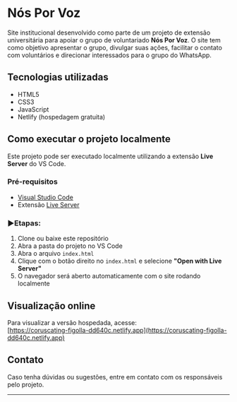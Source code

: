 # Nós Por Voz

Site institucional desenvolvido como parte de um projeto de extensão universitária para apoiar o grupo de voluntariado **Nós Por Voz**. O site tem como objetivo apresentar o grupo, divulgar suas ações, facilitar o contato com voluntários e direcionar interessados para o grupo do WhatsApp.

## Tecnologias utilizadas

- HTML5
- CSS3
- JavaScript
- Netlify (hospedagem gratuita)

## Como executar o projeto localmente

Este projeto pode ser executado localmente utilizando a extensão **Live Server** do VS Code.

### Pré-requisitos

- [Visual Studio Code](https://code.visualstudio.com/)
- Extensão [Live Server](https://marketplace.visualstudio.com/items?itemName=ritwickdey.LiveServer)

### ▶Etapas:

1. Clone ou baixe este repositório
2. Abra a pasta do projeto no VS Code
3. Abra o arquivo `index.html`
4. Clique com o botão direito no `index.html` e selecione **"Open with Live Server"**
5. O navegador será aberto automaticamente com o site rodando localmente

## Visualização online

Para visualizar a versão hospedada, acesse:  
[https://coruscating-figolla-dd640c.netlify.app](https://coruscating-figolla-dd640c.netlify.app)

## Contato

Caso tenha dúvidas ou sugestões, entre em contato com os responsáveis pelo projeto.

---